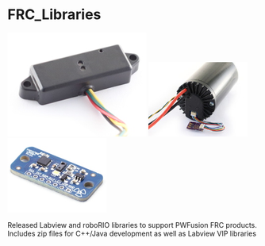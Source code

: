 # FRC_Libraries
![SEN-36005 ISO](img/tof.jpg)
![BDC-10001 ISO](img/venom.jpg)
![SEN-36004 ISO](img/tmd3700.jpg)

Released Labview and roboRIO libraries to support PWFusion FRC products.   Includes zip files for C++/Java development as well as Labview VIP libraries

